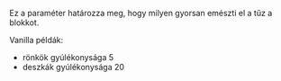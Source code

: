 Ez a paraméter határozza meg, hogy milyen gyorsan emészti el a tűz a blokkot.

Vanilla példák:
* rönkök gyúlékonysága 5
* deszkák gyúlékonysága 20